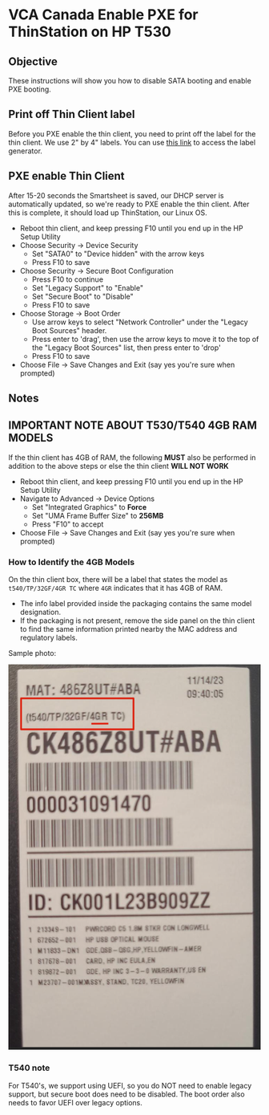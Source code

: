 # VCA Canada Enable PXE for ThinStation on HP T530

## Objective

These instructions will show you how to disable SATA booting and enable PXE booting. 

## Print off Thin Client label

Before you PXE enable the thin client, you need to print off the label for the thin client. We use 2" by 4" labels. You can use [this link](https://thinstation-inventory.vcacanada.com/) to access the label generator.

## PXE enable Thin Client

After 15-20 seconds the Smartsheet is saved, our DHCP server is automatically updated, so we're ready to PXE enable the thin client. After this is complete, it should load up ThinStation, our Linux OS.

* Reboot thin client, and keep pressing F10 until you end up in the HP Setup Utility
* Choose Security -> Device Security
  * Set "SATA0" to "Device hidden" with the arrow keys
  * Press F10 to save
* Choose Security -> Secure Boot Configuration
  * Press F10 to continue
  * Set "Legacy Support" to "Enable"
  * Set "Secure Boot" to "Disable"
  * Press F10 to save
* Choose Storage -> Boot Order
  * Use arrow keys to select "Network Controller" under the "Legacy Boot Sources" header.
  * Press enter to 'drag', then use the arrow keys to move it to the top of the "Legacy Boot Sources" list, then press enter to 'drop'
  * Press F10 to save
* Choose File -> Save Changes and Exit (say yes you're sure when prompted)

## Notes

## IMPORTANT NOTE ABOUT T530/T540 4GB RAM MODELS

If the thin client has 4GB of RAM, the following **MUST** also be performed in addition to the above steps or else the thin client **WILL NOT WORK**

* Reboot thin client, and keep pressing F10 until you end up in the HP Setup Utility
* Navigate to Advanced -> Device Options
  * Set "Integrated Graphics" to **Force**
  * Set "UMA Frame Buffer Size" to **256MB**
  * Press "F10" to accept
* Choose File -> Save Changes and Exit (say yes you're sure when prompted)

### How to Identify the 4GB Models

On the thin client box, there will be a label that states the model as `t540/TP/32GF/4GR TC` where `4GR` indicates that it has 4GB of RAM.

  * The info label provided inside the packaging contains the same model designation. 
  * If the packaging is not present, remove the side panel on the thin client to find the same information printed nearby the MAC address and regulatory labels.

Sample photo:

![Thin client model label sample](images/tc_model_label.png)


### T540 note

For T540's, we support using UEFI, so you do NOT need to enable legacy support, but secure boot does need to be disabled. The boot order also needs to favor UEFI over legacy options. 
